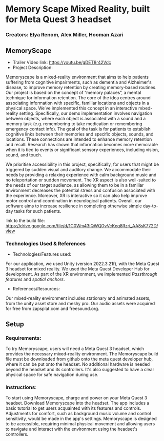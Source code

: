 # Memory Scape Mixed Reality, built for Meta Quest 3 headset

### Creators: Elya Renom, Alex Miller, Hooman Azari

## MemoryScape 
- Trailer Video link: https://youtu.be/gDET8r42Vdc
- Project
Description:

Memoryscape is a mixed-reality environment that aims to help patients suffering from cognitive impairments, such as dementia and Alzheimer's disease, to improve memory retention by creating memory-based routines. Our project is based on the concept of “memory palaces”, a mental technique for information retention. The core of the idea centres around associating information with specific, familiar locations and objects in a physical space. We’ve implemented this concept in an interactive mixed-reality setting. Specifically, our demo implementation involves navigation between objects, where each object is associated with a sound and a memory task (e.g. remembering to take medication or remembering emergency contact info). The goal of the task is for patients to establish cognitive links between their memories and specific objects, sounds, and locations. These connections are intended to enhance memory retention and recall. Research has shown that information becomes more memorable when it is tied to events or significant sensory experiences, including vision, sound, and touch. 

We prioritise accessibility in this project, specifically, for users that might be triggered by sudden visual and auditory change. We accommodate their needs by providing a relaxing experience with calm background music and no teleportation or sudden movement. The XR aspect is also well-suited to the needs of our target audience, as allowing them to be in a familiar environment decreases the potential stress and confusion associated with the experience. Moreover, XR is interactive so it can also help improve motor control and coordination in neurological patients. Overall, our software aims to increase resilience in completing otherwise simple day-to-day tasks for such patients.


link to the build file: https://drive.google.com/file/d/1C0Wm43iQWQOvVcKeq8Rzri_AA8sK772D/view


### Technologies Used & References
- Technologies/Features used:

For our application, we used Unity (version 2022.3.21f), with the Meta Quest 3 headset for mixed reality. We used the Meta Quest Developer Hub for development. As part of the XR environment, we implemented *Passthrough features* and *spatial anchors*. 

- References/Resources: 
  
Our mixed-reality environment includes stationary and animated assets, from the unity asset store and meshy pro. Our audio assets were acquired for free from zapsplat.com and freesound.org. 


## Setup
### Requirements:
To try Memoryscape, users will need a Meta Quest 3 headset, which provides the necessary mixed-reality environment. The Memoryscape build file must be downloaded from github onto the meta quest developer hub, where it can be put onto the headset. No additional hardware is needed beyond the headset and its controllers. It's also suggested to have a clear physical space for safe navigation during use.

### Instructions:
To start using Memoryscape, charge and power on your Meta Quest 3 headset. Download Memoryscape into the headset. The app includes a basic tutorial to get users acquainted with its features and controls. Adjustments for comfort, such as background music volume and control sensitivity, would be made in the app's settings. Memoryscape is designed to be accessible, requiring minimal physical movement and allowing users to navigate and interact with the environment using the headset's controllers.

